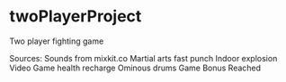 # twoPlayerProject
Two player fighting game 

Sources: Sounds from mixkit.co
Martial arts fast punch
Indoor explosion
Video Game health recharge
Ominous drums
Game Bonus Reached
